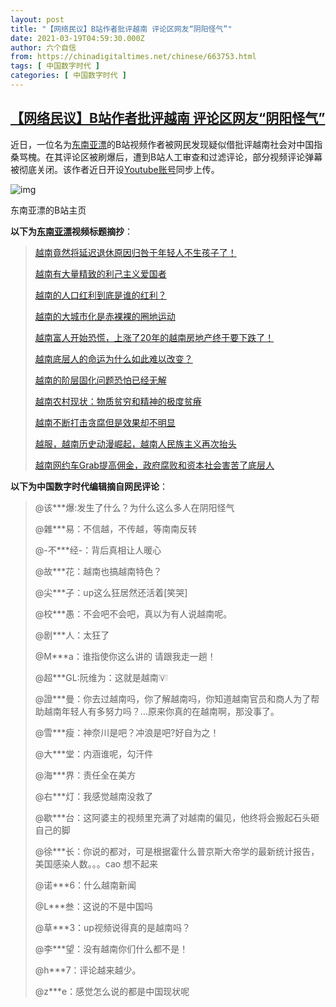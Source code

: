 ```yaml
---
layout: post
title: "【网络民议】B站作者批评越南 评论区网友“阴阳怪气”"
date: 2021-03-19T04:59:30.000Z
author: 六个自信
from: https://chinadigitaltimes.net/chinese/663753.html
tags: [ 中国数字时代 ]
categories: [ 中国数字时代 ]
---
```

<!--1616129970000-->
[【网络民议】B站作者批评越南 评论区网友“阴阳怪气”](https://chinadigitaltimes.net/chinese/663753.html)
------

<div>
<p>近日，一位名为<a href="https://space.bilibili.com/381577006">东南亚漂</a>的B站视频作者被网民发现疑似借批评越南社会对中国指桑骂槐。在其评论区被刷爆后，遭到B站人工审查和过滤评论，部分视频评论弹幕被彻底关闭。该作者近日开设<a href="https://www.youtube.com/channel/UCDIAS1mug11BDd1uqfFYg3Q/featured">Youtube账号</a>同步上传。</p><p><img src="https://chinadigitaltimes.net/chinese/files/2021/03/东南亚漂-969x1024.png" alt="img" /></p><div class="ts"> 东南亚漂的B站主页 </div></p><p><strong>以下为<a href="https://space.bilibili.com/381577006">东南亚漂</a>视频标题摘抄</strong>：</p><blockquote><p><a href="https://www.bilibili.com/video/BV1q54y187sw">越南竟然将延迟退休原因归咎于年轻人不生孩子了！</a></p><p><a href="https://www.bilibili.com/video/BV1Wh411Q7AQ">越南有大量精致的利己主义爱国者</a></p><p><a href="https://www.bilibili.com/video/BV1f64y1S7EJ">越南的人口红利到底是谁的红利？</a></p><p><a href="https://www.bilibili.com/video/BV1MK4y1n7US">越南的大城市化是赤裸裸的圈地运动</a></p><p><a href="https://www.bilibili.com/video/BV1pz4y1m7pd">越南富人开始恐慌，上涨了20年的越南房地产终于要下跌了！</a></p><p><a href="https://www.bilibili.com/video/BV1Dz4y1275c">越南底层人的命运为什么如此难以改变？</a></p><p><a href="https://www.bilibili.com/video/BV1ey4y1J7tu">越南的阶层固化问题恐怕已经无解</a></p><p><a href="https://www.bilibili.com/video/BV1kK4y1S7P5">越南农村现状：物质贫穷和精神的极度贫瘠</a></p><p><a href="https://www.bilibili.com/video/BV1db4y197rF">越南不断打击贪腐但是效果却不明显</a></p><p><a href="https://www.bilibili.com/video/BV1Hz4y167zW">越服，越南历史动漫崛起，越南人民族主义再次抬头</a></p><p><a href="https://www.bilibili.com/video/BV1Vi4y1578Z">越南网约车Grab提高佣金，政府腐败和资本社会害苦了底层人</a></p></blockquote><p><strong>以下为中国数字时代编辑摘自网民评论</strong>：</p><blockquote><p>@该***爆:发生了什么？为什么这么多人在阴阳怪气</p><p>@雜***易：不信越，不传越，等南南反转</p><p>@-不***经-：背后真相让人暖心</p><p>@故***花：越南也搞越南特色？</p><p>@尖***子：up这么狂居然还活着[笑哭]</p><p>@校***愚：不会吧不会吧，真以为有人说越南呢。</p><p>@剧***人：太狂了</p><p>@M***a：谁指使你这么讲的  请跟我走一趟！</p><p>@超***GL:阮维为：这就是越南<img src="https://s.w.org/images/core/emoji/13.0.1/72x72/1f1fb-1f1f3.png" alt="🇻🇳" class="wp-smiley" style="height: 1em; max-height: 1em;" /></p><p>@證***曼：你去过越南吗，你了解越南吗，你知道越南官员和商人为了帮助越南年轻人有多努力吗？&#8230;原来你真的在越南啊，那没事了。</p><p>@雪***瘦：神奈川是吧？冲浪是吧?好自为之！</p><p>@大***堂：内涵谁呢，勾汗件</p><p>@海***界：责任全在美方</p><p>@右***灯：我感觉越南没救了</p><p>@歇***台：这阿婆主的视频里充满了对越南的偏见，他终将会搬起石头砸自己的脚</p><p>@徐***长：你说的都对，可是根据霍什么普京斯大帝学的最新统计报告，美国感染人数。。。cao 想不起来</p><p>@诺***6：什么越南新闻</p><p>@L***叁：这说的不是中国吗</p><p>@草***3：up视频说得真的是越南吗？</p><p>@李***望：没有越南你们什么都不是！</p><p>@h***7：评论越来越少。</p><p>@z***e：感觉怎么说的都是中国现状呢</p></blockquote>
</div>
